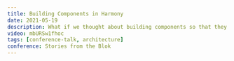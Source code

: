 ```yaml
---
title: Building Components in Harmony
date: 2021-05-19
description: What if we thought about building components so that they are extendable, theme-able, and reusable across different code bases. If we could do that then we would be able to deliver applications at a much faster pace. We would be able to scale much easier. It's not easy but that is exactly why Bit Harmony was built.
video: mbURSw1fhoc
tags: [conference-talk, architecture]
conference: Stories from the Blok
---
```

